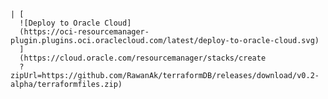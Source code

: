 
    | [
      ![Deploy to Oracle Cloud]
      (https://oci-resourcemanager-plugin.plugins.oci.oraclecloud.com/latest/deploy-to-oracle-cloud.svg)
      ]
      (https://cloud.oracle.com/resourcemanager/stacks/create
      ?zipUrl=https://github.com/RawanAk/terraformDB/releases/download/v0.2-alpha/terraformfiles.zip)   
